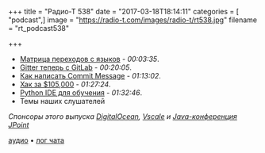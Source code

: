 +++
title = "Радио-Т 538"
date = "2017-03-18T18:14:11"
categories = [ "podcast",]
image = "https://radio-t.com/images/radio-t/rt538.jpg"
filename = "rt_podcast538"

+++

- [Матрица переходов с языков](https://erikbern.com/2017/03/15/the-eigenvector-of-why-we-moved-from-language-x-to-language-y.html) - *00:03:35*.
- [Gitter теперь с GitLab](http://webcache.googleusercontent.com/search?q=cache:XWzfaAJ7eAAJ:blog.gitter.im/p/7e1c7194-347e-47f1-84d1-8149de853e03/ ) - *00:20:05*.
- [Как написать Commit Message](https://chris.beams.io/posts/git-commit/) - *01:13:02*.
- [Хак за $105,000](https://arstechnica.com/security/2017/03/hack-that-escapes-vm-by-exploiting-edge-browser-fetches-105000-at-pwn2own/) - *01:27:24*.
- [Python IDE  для обучения](https://www.jetbrains.com/pycharm-edu/) - *01:32:46*.
- Темы наших слушателей

*Спонсоры этого выпуска [DigitalOcean](https://www.digitalocean.com), [Vscale](http://bit.ly/radio-t_vscale) и [Java-конференция JPoint](https://jpoint.ru/registration/?utm_source=radiot&utm_medium=special&utm_campaign=jpoint2017)*

[аудио](http://cdn.radio-t.com/rt_podcast538.mp3) • [лог чата](http://chat.radio-t.com/logs/radio-t-538.html)
<audio src="http://cdn.radio-t.com/rt_podcast538.mp3" preload="none"></audio>
